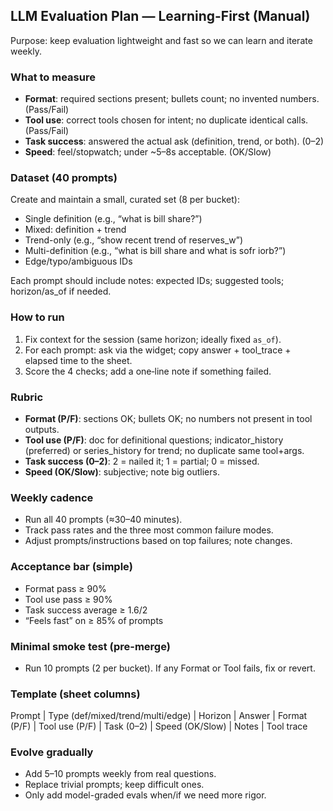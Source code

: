 ## LLM Evaluation Plan — Learning-First (Manual)

Purpose: keep evaluation lightweight and fast so we can learn and iterate weekly.

### What to measure

- **Format**: required sections present; bullets count; no invented numbers. (Pass/Fail)
- **Tool use**: correct tools chosen for intent; no duplicate identical calls. (Pass/Fail)
- **Task success**: answered the actual ask (definition, trend, or both). (0–2)
- **Speed**: feel/stopwatch; under ~5–8s acceptable. (OK/Slow)

### Dataset (40 prompts)

Create and maintain a small, curated set (8 per bucket):

- Single definition (e.g., “what is bill share?”)
- Mixed: definition + trend
- Trend-only (e.g., “show recent trend of reserves_w”)
- Multi-definition (e.g., “what is bill share and what is sofr iorb?”)
- Edge/typo/ambiguous IDs

Each prompt should include notes: expected IDs; suggested tools; horizon/as_of if needed.

### How to run

1. Fix context for the session (same horizon; ideally fixed `as_of`).
2. For each prompt: ask via the widget; copy answer + tool_trace + elapsed time to the sheet.
3. Score the 4 checks; add a one‑line note if something failed.

### Rubric

- **Format (P/F)**: sections OK; bullets OK; no numbers not present in tool outputs.
- **Tool use (P/F)**: doc for definitional questions; indicator_history (preferred) or series_history for trend; no duplicate same tool+args.
- **Task success (0–2)**: 2 = nailed it; 1 = partial; 0 = missed.
- **Speed (OK/Slow)**: subjective; note big outliers.

### Weekly cadence

- Run all 40 prompts (≈30–40 minutes).
- Track pass rates and the three most common failure modes.
- Adjust prompts/instructions based on top failures; note changes.

### Acceptance bar (simple)

- Format pass ≥ 90%
- Tool use pass ≥ 90%
- Task success average ≥ 1.6/2
- “Feels fast” on ≥ 85% of prompts

### Minimal smoke test (pre-merge)

- Run 10 prompts (2 per bucket). If any Format or Tool fails, fix or revert.

### Template (sheet columns)

Prompt | Type (def/mixed/trend/multi/edge) | Horizon | Answer | Format (P/F) | Tool use (P/F) | Task (0–2) | Speed (OK/Slow) | Notes | Tool trace

### Evolve gradually

- Add 5–10 prompts weekly from real questions.
- Replace trivial prompts; keep difficult ones.
- Only add model-graded evals when/if we need more rigor.
